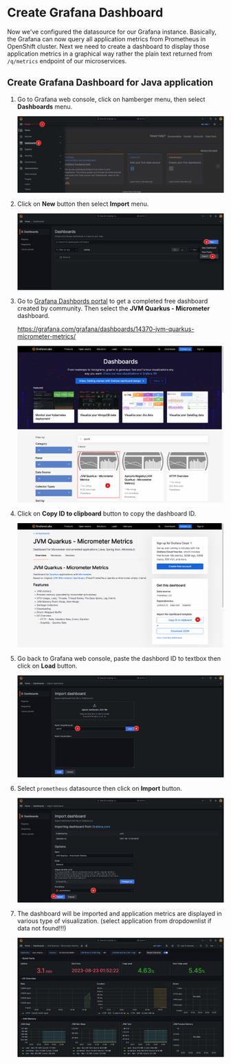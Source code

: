 # Create Grafana Dashboard

Now we've configured the datasource for our Grafana instance. Basically, the Grafana can now query all application metrics from Prometheus in OpenShift cluster. Next we need to create a dashboard to display those application metrics in a graphical way rather the plain text returned from `/q/metrics` endpoint of our microservices.

## Create Grafana Dashboard for Java application

1. Go to Grafana web console, click on hamberger menu, then select **Dashboards** menu.

    ![Create Grafana dashboard](image/create-grafana-dashboard/create-dashboard-1.png)

2. Click on **New** button then select **Import** menu.

    ![Create Grafana dashboard](image/create-grafana-dashboard/create-dashboard-2.png)

3. Go to [Grafana Dashbords portal](https://grafana.com/grafana/dashboards/?search=quarkus) to get a completed free dashboard created by community. Then select the **JVM Quarkus - Micrometer** dashboard.
   
   https://grafana.com/grafana/dashboards/14370-jvm-quarkus-micrometer-metrics/

    ![Create Grafana dashboard](image/create-grafana-dashboard/create-dashboard-3.png)

4. Click on **Copy ID to clipboard** button to copy the dashboard ID.

    ![Create Grafana dashboard](image/create-grafana-dashboard/create-dashboard-4.png)

5. Go back to Grafana web console, paste the dashbord ID to textbox then click on **Load** button.

    ![Create Grafana dashboard](image/create-grafana-dashboard/create-dashboard-5.png)

6. Select `prometheus` datasource then click on **Import** button.

    ![Create Grafana dashboard](image/create-grafana-dashboard/create-dashboard-6.png)

7. The dashboard will be imported and application metrics are displayed in various type of visualization. (select application from dropdownlist if data not found!!!)

    ![Create Grafana dashboard](image/create-grafana-dashboard/create-dashboard-7.png)
